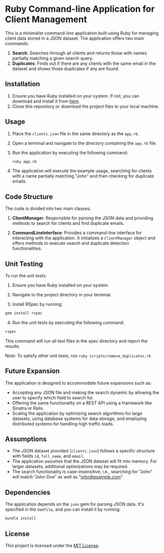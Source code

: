 # Ruby Command-line Application for Client Management

This is a minimalist command-line application built using Ruby for managing client data stored in a JSON dataset. The application offers two main commands:

1. **Search**: Searches through all clients and returns those with names partially matching a given search query.
2. **Duplicates**: Finds out if there are any clients with the same email in the dataset and shows those duplicates if any are found.

## Installation

1. Ensure you have Ruby installed on your system. If not, you can download and install it from [here](https://www.ruby-lang.org/en/documentation/installation/).
2. Clone this repository or download the project files to your local machine.

## Usage

1. Place the `clients.json` file in the same directory as the `app.rb`.
2. Open a terminal and navigate to the directory containing the `app.rb` file.
3. Run the application by executing the following command:

   ```bash
   ruby app.rb
   ```

4. The application will execute the example usage, searching for clients with a name partially matching "John" and then checking for duplicate emails.

## Code Structure

The code is divided into two main classes:

1. **ClientManager**: Responsible for parsing the JSON data and providing methods to search for clients and find duplicate emails.
   
2. **CommandLineInterface**: Provides a command-line interface for interacting with the application. It initializes a `ClientManager` object and offers methods to execute search and duplicate detection functionalities.

## Unit Testing

To run the unit tests:

1. Ensure you have Ruby installed on your system.

2. Navigate to the project directory in your terminal.

3. Install RSpec by running:

```bash
gem install rspec
```

4. Run the unit tests by executing the following command:

```bash
rspec
```
This command will run all test files in the spec directory and report the results.

Note: To satisfy other unit tests, run `ruby scripts/remove_duplicates.rb`

## Future Expansion

The application is designed to accommodate future expansions such as:

- Accepting any JSON file and making the search dynamic by allowing the user to specify which field to search for.
- Offering the same functionality on a REST API using a framework like Sinatra or Rails.
- Scaling the application by optimizing search algorithms for large datasets, using database systems for data storage, and employing distributed systems for handling high traffic loads.

## Assumptions

- The JSON dataset provided (`clients.json`) follows a specific structure with fields `id`, `full_name`, and `email`.
- The application assumes that the JSON dataset will fit into memory. For larger datasets, additional optimizations may be required.
- The search functionality is case-insensitive, i.e., searching for "John" will match "John Doe" as well as "john@example.com".

## Dependencies

The application depends on the `json` gem for parsing JSON data. It's specified in the `Gemfile`, and you can install it by running:

```bash
bundle install
```

## License

This project is licensed under the [MIT License](LICENSE).


